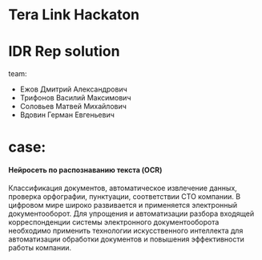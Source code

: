 # Tera Link Hackaton
# IDR Rep solution

team:
- Ежов Дмитрий Александрович
- Трифонов Василий Максимович
- Соловьев Матвей Михайлович
- Вдовин Герман Евгеньевич

# case:
#### Нейросеть по распознаванию текста (OCR)

Классификация документов, автоматическое извлечение данных, проверка орфографии, пунктуации, соответствии СТО компании.
В цифровом мире широко развивается и применяется электронный документооборот. Для упрощения и автоматизации разбора входящей корреспонденции системы электронного документооборота необходимо применить технологии искусственного интеллекта для автоматизации обработки документов и повышения эффективности работы компании.

